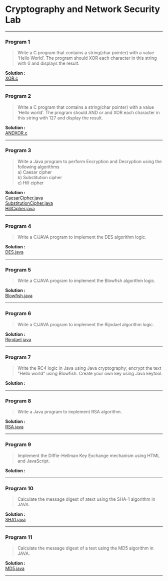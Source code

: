 # Cryptography and Network Security Lab
----

### Program 1

> Write a C program that contains a string(char pointer) with a value ‘Hello  World’. The program should XOR each character in this string with 0 and displays the result.

**Solution :** <br>
[XOR.c](Programs/XOR.c)

---


### Program 2

> Write a C program that contains a string(char pointer) with a value ‘Hello  world’. The program should AND or and XOR each character in this string with 127 and display the result.

**Solution :** <br>
[ANDXOR.c](Programs/ANDXOR.c)

---

### Program 3

> Write a Java program to perform Encryption and Decryption using the following algorithms <br>
a) Caesar cipher  
b) Substitution cipher  
c) Hill cipher

**Solution :** <br>
[CaesarCipher.java](Programs/CaesarCipher.java)<br>
[SubstitutionCipher.java](Programs/SubstitutionCipher.java)<br>
[HillCipher.java](Programs/HillCipher.java)

---

### Program 4

> Write a C/JAVA program to implement the DES algorithm logic.

**Solution :** <br>
[DES.java](Programs/DES.java)

---

### Program 5

> Write a C/JAVA program to implement the Blowfish algorithm logic.

**Solution :** <br>
[Blowfish.java](Programs/Blowfish.java)

---

### Program 6

> Write a C/JAVA program to implement the Rijndael algorithm logic.

**Solution :** <br>
[Rijndael.java](Programs/Rijndael.java)

---

### Program 7

> Write the RC4 logic in Java using Java cryptography; encrypt the text "Hello world" using Blowfish. Create your own key using Java keytool.

**Solution :**


---

### Program 8

> Write a Java program to implement RSA algorithm.

**Solution :** <br>
[RSA.java](Programs/RSA.java)

---

### Program 9

> Implement the Diffie-Hellman Key Exchange mechanism using HTML and JavaScript.

**Solution :**


---

### Program 10

> Calculate the message digest of atext using the SHA-1 algorithm in JAVA.

**Solution :** <br>
[SHA1.java](Programs/SHA1.java)

---

### Program 11

> Calculate the message digest of a text using the MD5 algorithm in JAVA.

**Solution :** <br>
[MD5.java](Programs/MD5.java)

---

